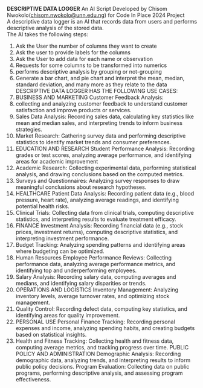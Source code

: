  **DESCRIPTIVE DATA LOGGER**   An AI Script Developed by Chisom Nwokolo(chisom.nwokolo@unn.edu.ng) for Code In Place 2024 Project   
 A descriptive data logger is an AI that records data from users and performs descriptive analysis of the stored data.  
 The AI takes the following steps:  
 1. Ask the User the number of columns they want to create
2. Ask the user to provide labels for the columns
3. Ask the User to add data for each name or observation 
4. Requests for some columns to be transformed into numerics
5.  performs descriptive analysis by grouping or not-grouping
6.   Generate a bar chart, and pie chart and interpret the mean, median, standard deviation, and many more as they relate to the data
DESCRIPTIVE DATA LOGGER HAS THE FOLLOWING USE CASES:
1. BUSINESS AND MARKETING Customer Feedback Analysis:
2. collecting and analyzing customer feedback to understand customer satisfaction and improve products or services.
3. Sales Data Analysis:     Recording sales data, calculating key statistics like mean and median sales, and interpreting trends to inform business strategies.
4. Market Research:     Gathering survey data and performing descriptive statistics to identify market trends and consumer preferences.
5. EDUCATION AND RESEARCH Student Performance Analysis:     Recording grades or test scores, analyzing average performance, and identifying areas for academic improvement
6. Academic Research:     Collecting experimental data, performing statistical analysis, and drawing conclusions based on the computed metrics.
7. Surveys and Questionnaires:     Analyzing survey responses to draw meaningful conclusions about research hypotheses.
8. HEALTHCARE Patient Data Analysis:     Recording patient data (e.g., blood pressure, heart rate), analyzing average readings, and identifying potential health risks.
9. Clinical Trials:     Collecting data from clinical trials, computing descriptive statistics, and interpreting results to evaluate treatment efficacy.
10. FINANCE Investment Analysis:     Recording financial data (e.g., stock prices, investment returns), computing descriptive statistics, and interpreting investment performance.
11. Budget Tracking:     Analyzing spending patterns and identifying areas where budgeting can be optimized.
12. Human Resources  Employee Performance Reviews:     Collecting performance data, analyzing average performance metrics, and identifying top and underperforming employees.
13. Salary Analysis:     Recording salary data, computing averages and medians, and identifying salary disparities or trends.
14. OPERATIONS AND LOGISTICS Inventory Management:     Analyzing inventory levels, average turnover rates, and optimizing stock management.
15. Quality Control:     Recording defect data, computing key statistics, and identifying areas for quality improvement.
16. PERSONAL USE Personal Finance Tracking:     Recording personal expenses and income, analyzing spending habits, and creating budgets based on statistical insights.
17. Health and Fitness Tracking:     Collecting health and fitness data, computing average metrics, and tracking progress over time.
PUBLIC POLICY AND ADMINISTRATION Demographic Analysis:     Recording demographic data, analyzing trends, and interpreting results to inform public policy decisions.
Program Evaluation:     Collecting data on public programs, performing descriptive analysis, and assessing program effectiveness.
